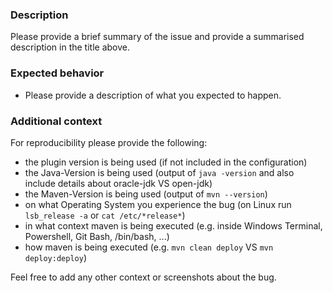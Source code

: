### Description
Please provide a brief summary of the issue and provide a summarised description in the title above.

### Expected behavior
- Please provide a description of what you expected to happen.

### Additional context
For reproducibility please provide the following:

- the plugin version is being used (if not included in the configuration)
- the Java-Version is being used (output of ``java -version`` and also include details about oracle-jdk VS open-jdk) 
- the Maven-Version is being used (output of ``mvn --version``)
- on what Operating System you experience the bug (on Linux run ``lsb_release -a`` or ``cat /etc/*release*``)
- in what context maven is being executed (e.g. inside Windows Terminal, Powershell, Git Bash, /bin/bash, ...)
- how maven is being executed (e.g. ``mvn clean deploy`` VS ``mvn deploy:deploy``)

Feel free to add any other context or screenshots about the bug.
